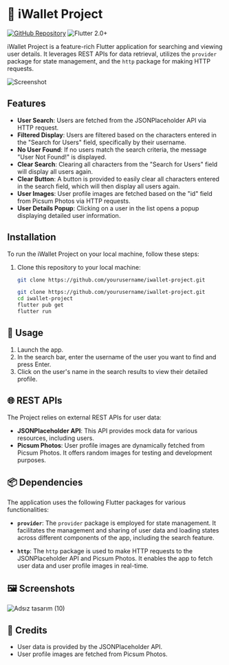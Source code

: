 # 🚀 iWallet Project

[![GitHub Repository](https://img.shields.io/badge/GitHub-Repository-blueviolet?style=for-the-badge&logo=github)](https://github.com/yourusername/iwallet-project)
![Flutter 2.0+](https://img.shields.io/badge/Flutter-2.0+-blue?style=for-the-badge&logo=flutter)


iWallet Project is a feature-rich Flutter application for searching and viewing user details. It leverages REST APIs for data retrieval, utilizes the `provider` package for state management, and the `http` package for making HTTP requests.


![Screenshot ](https://github.com/GulayAdgzl/iWalletCase/assets/44726684/9f4cd1bf-ac8f-4266-afd4-648679717125)


## Features

- **User Search**: Users are fetched from the JSONPlaceholder API via HTTP request.
- **Filtered Display**: Users are filtered based on the characters entered in the "Search for Users" field, specifically by their username.
- **No User Found**: If no users match the search criteria, the message "User Not Found!" is displayed.
- **Clear Search**: Clearing all characters from the "Search for Users" field will display all users again.
- **Clear Button**: A button is provided to easily clear all characters entered in the search field, which will then display all users again.
- **User Images**: User profile images are fetched based on the "id" field from Picsum Photos via HTTP requests.
- **User Details Popup**: Clicking on a user in the list opens a popup displaying detailed user information.

## Installation

To run the iWallet Project on your local machine, follow these steps:

1. Clone this repository to your local machine:

   ```bash
   git clone https://github.com/yourusername/iwallet-project.git

   git clone https://github.com/yourusername/iwallet-project.git
   cd iwallet-project
   flutter pub get
   flutter run

 ## 🚀 Usage

1. Launch the app.
2. In the search bar, enter the username of the user you want to find and press Enter.
3. Click on the user's name in the search results to view their detailed profile.


## 🌐 REST APIs

The  Project relies on external REST APIs for user data:

- **JSONPlaceholder API**: This API provides mock data for various resources, including users.
- **Picsum Photos**: User profile images are dynamically fetched from Picsum Photos. It offers random images for testing and development purposes.

## 📦 Dependencies

The application uses the following Flutter packages for various functionalities:

- **`provider`**: The `provider` package is employed for state management. It facilitates the management and sharing of user data and loading states across different components of the app, including the search feature.

- **`http`**: The `http` package is used to make HTTP requests to the JSONPlaceholder API and Picsum Photos. It enables the app to fetch user data and user profile images in real-time.

## 🖼️ Screenshots

![Adsız tasarım (10)](https://github.com/GulayAdgzl/FlutterProject/assets/44726684/92f51e0d-ffe4-4740-982d-f299bb6dcdd6)




## 🎉 Credits

- User data is provided by the JSONPlaceholder API.
- User profile images are fetched from Picsum Photos.






